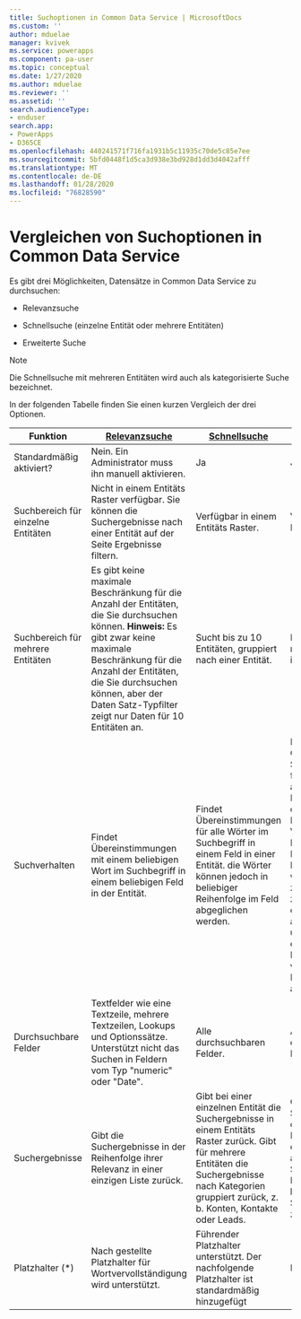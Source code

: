 ```yaml
---
title: Suchoptionen in Common Data Service | MicrosoftDocs
ms.custom: ''
author: mduelae
manager: kvivek
ms.service: powerapps
ms.component: pa-user
ms.topic: conceptual
ms.date: 1/27/2020
ms.author: mduelae
ms.reviewer: ''
ms.assetid: ''
search.audienceType:
- enduser
search.app:
- PowerApps
- D365CE
ms.openlocfilehash: 440241571f716fa1931b5c11935c70de5c85e7ee
ms.sourcegitcommit: 5bfd0448f1d5ca3d938e3bd928d1dd3d4042afff
ms.translationtype: MT
ms.contentlocale: de-DE
ms.lasthandoff: 01/28/2020
ms.locfileid: "76828590"
---
```

# <a name="compare-search-options-in-common-data-service"></a>Vergleichen von Suchoptionen in Common Data Service

Es gibt drei Möglichkeiten, Datensätze in Common Data Service zu durchsuchen:

-   Relevanzsuche   
  
-   Schnellsuche (einzelne Entität oder mehrere Entitäten)  

-   Erweiterte Suche

> [!NOTE]
> Die Schnellsuche mit mehreren Entitäten wird auch als kategorisierte Suche bezeichnet. 
  
In der folgenden Tabelle finden Sie einen kurzen Vergleich der drei Optionen.

|Funktion|[Relevanzsuche](relevance-search.md)|[Schnellsuche](quick-find.md)|[Erweiterte Suche](advanced-find.md)|  
|-------------------|---------------------------|----------------|-------------------|  
|Standardmäßig aktiviert?|Nein. Ein Administrator muss ihn manuell aktivieren.|Ja|Ja|  
|Suchbereich für einzelne Entitäten|Nicht in einem Entitäts Raster verfügbar. Sie können die Suchergebnisse nach einer Entität auf der Seite Ergebnisse filtern.|Verfügbar in einem Entitäts Raster.|Verfügbar in einem Entitäts Raster.|  
|Suchbereich für mehrere Entitäten|Es gibt keine maximale Beschränkung für die Anzahl der Entitäten, die Sie durchsuchen können. **Hinweis:**  Es gibt zwar keine maximale Beschränkung für die Anzahl der Entitäten, die Sie durchsuchen können, aber der Daten Satz-Typfilter zeigt nur Daten für 10 Entitäten an.|Sucht bis zu 10 Entitäten, gruppiert nach einer Entität.|Die Suche in mehreren Entitäten ist nicht verfügbar.|  
|Suchverhalten|Findet Übereinstimmungen mit einem beliebigen Wort im Suchbegriff in einem beliebigen Feld in der Entität.|Findet Übereinstimmungen für alle Wörter im Suchbegriff in einem Feld in einer Entität. die Wörter können jedoch in beliebiger Reihenfolge im Feld abgeglichen werden.|Der Abfrage-Generator, in dem Sie Suchkriterien für den ausgewählten Daten Satz Typ definieren können. Kann auch zum Vorbereiten von Daten für den Export in Office Excel verwendet werden, um Daten zu analysieren, zusammenzufassen oder zu aggregieren oder um PivotTables zu erstellen, um Ihre Daten aus verschiedenen Perspektiven anzuzeigen.|  
|Durchsuchbare Felder|Textfelder wie eine Textzeile, mehrere Textzeilen, Lookups und Optionssätze. Unterstützt nicht das Suchen in Feldern vom Typ "numeric" oder "Date".|Alle durchsuchbaren Felder.|Alle durchsuchbaren Felder.|  
|Suchergebnisse|Gibt die Suchergebnisse in der Reihenfolge ihrer Relevanz in einer einzigen Liste zurück.|Gibt bei einer einzelnen Entität die Suchergebnisse in einem Entitäts Raster zurück. Gibt für mehrere Entitäten die Suchergebnisse nach Kategorien gruppiert zurück, z. b. Konten, Kontakte oder Leads.|Gibt die Suchergebnisse des ausgewählten Daten Satz Typs mit den von Ihnen angegebenen Spalten in der von Ihnen konfigurierten Sortierreihenfolge zurück.|
|Platzhalter (*)|Nach gestellte Platzhalter für Wortvervollständigung wird unterstützt.|Führender Platzhalter unterstützt. Der nachfolgende Platzhalter ist standardmäßig hinzugefügt|Nicht unterstützt.|  
